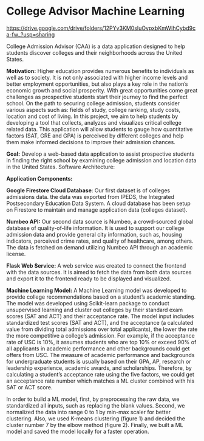 # College Advisor Machine Learning 
https://drive.google.com/drive/folders/12PYv3KM0sIuOvpxbKmWIhCybd9ca-fw_?usp=sharing

College Admission Advisor (CAA) is a data application designed to help students discover colleges and their neighborhoods across the United States. 

**Motivation:**
Higher education provides numerous benefits to individuals as well as to society. It is not only associated with higher income levels and better employment opportunities, but also plays a key role in the nation’s economic growth and social prosperity. With great opportunities come great challenges as prospective students start their journey to find the perfect school. 
On the path to securing college admission, students consider various aspects such as: fields of study, college ranking, study costs, location and cost of living. In this project, we aim to help students by developing a tool that collects, analyzes and visualizes critical college related data. This application will allow students to gauge how quantitative factors (SAT, GRE and GPA) is perceived by different colleges and help them make informed decisions to improve their admission chances.

**Goal:**
Develop a web-based data application to assist prospective students in finding the right school by examining college admission and location data in the United States.
Software Architecture:

**Application Components:**

**Google Firestore Cloud Database**:
Our first dataset is of colleges admissions data. the data was exported from IPEDS, the Integrated Postsecondary Education Data System. A cloud database has been setup on Firestore to maintain and manage application data (colleges dataset). 

**Numbeo API:**
Our second data source is Numbeo, a crowd-sourced global database of quality-of-life information. It is used to support our college admission data and provide general city information, such as, housing indicators, perceived crime rates, and quality of healthcare, among others. The data is fetched on demand utilizing Numbeo API through an academic license.

**Flask Web Service:**
A web service was created to connect the frontend with the data sources. It is aimed to fetch the data from both data sources and export it to the frontend ready to be displayed and visualized.

**Machine Learning Model:**
A Machine Learning model was developed to provide college recommendations based on a student’s academic standing. The model was developed using Scikit-learn package to conduct unsupervised learning and cluster out colleges by their standard exam scores (SAT and ACT) and their acceptance rate.
The model input includes standardized test scores (SAT and ACT), and the acceptance (a calculated value from dividing total admissions over total applicants), the lower the rate the more competitive a college’s admission. For example, if the acceptance rate of USC is 10%, it assumes students who are top 10% or exceed 90% of all applicants in academic performance and other backgrounds could get offers from USC. The measure of academic performance and backgrounds for undergraduate students is usually based on their GPA, AP, research or leadership experience, academic awards, and scholarships. Therefore, by calculating a student’s acceptance rate using the five factors, we could get an acceptance rate number which matches a ML cluster combined with his SAT or ACT score.

In order to build a ML model, first, by preprocessing the raw data, we standardized all inputs, such as replacing the blank values. Second, we normalized the data into range 0 to 1 by min-max scaler for better clustering. Also, we used K-means clustering (figure 1) and decided the cluster number 7 by the elbow method (figure 2). Finally, we built a ML model and saved the model locally for a faster operation.


